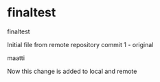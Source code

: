 # finaltest
finaltest

Initial file from remote repository
commit 1 - original

maatti

Now this change is added to local and remote
